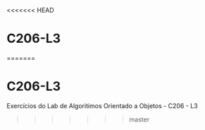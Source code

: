 <<<<<<< HEAD
# C206-L3
=======
# C206-L3
Exercícios do Lab de Algoritimos Orientado a Objetos - C206 - L3
>>>>>>> master
